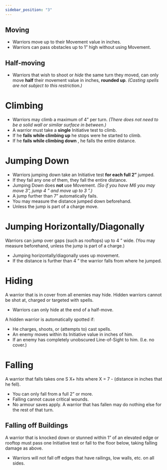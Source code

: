 ```yaml
---
sidebar_position: "3"
---
```

## Moving
- Warriors move up to their Movement value in inches.
-  Warriors can pass obstacles up to 1” high without using Movement.
## Half-moving
- Warriors that wish to shoot or _hide_ the same turn they moved, can only move **half** their movement value in inches, **rounded up**. _(Casting spells are not subject to this restriction.)_
# Climbing
- Warriors may climb a maximum of 4” per turn. _(There does not need to be a solid wall or similar surface in between.)_
- A warrior must take a **single** Initiative test to climb.
- If he **fails while climbing up** he stops were he started to climb.
- If he **fails while climbing down** , he falls the entire distance.
# Jumping Down
- Warriors jumping down take an Initiative test **for each full 2”** jumped.
- If they fail any one of them, they fall the entire distance.
- Jumping Down does **not** use Movement. _(So if you have M6 you may move 3”, jump 4 ” and move up to 3 ”.)_
- A jump further than 7” automatically fails.
- You may measure the distance jumped down beforehand.
- Unless the jump is part of a charge move.
  
# Jumping Horizontally/Diagonally
Warriors can jump over gaps (such as rooftops) up to 4 ” wide. (You may measure beforehand, unless the jump is part of a charge.)
- Jumping horizontally/diagonally uses up movement.
- If the distance is further than 4 ” the warrior falls from where he jumped.
# Hiding
A warrior that is in cover from all enemies may hide. Hidden warriors cannot be shot at, charged or targeted with spells.
- Warriors can only hide at the end of a half-move.

A hidden warrior is automatically spotted if:
- He charges, shoots, or (attempts to) cast spells.
- An enemy moves within its Initiative value in inches of him.
- If an enemy has completely unobscured Line-of-Sight to him. (I.e. no cover.)
# Falling
A warrior that falls takes one S X+ hits where X = 7 - (distance in inches that he fell).
- You can only fall from a full 2” or more.
- Falling cannot cause critical wounds.
- No armour saves apply.
A warrior that has fallen may do nothing else for the rest of that turn.
## Falling off Buildings
A warrior that is knocked down or stunned within 1” of an elevated edge or rooftop must pass one Initiative test or fall to the floor below, taking falling damage as above.
- Warriors will not fall off edges that have railings, low walls, etc. on all sides.
